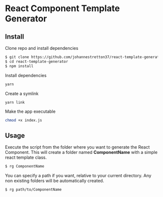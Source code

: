 # React Component Template Generator

## Install
Clone repo and install dependencies
```bash
$ git clone https://github.com/johannestretton37/react-template-generator.git
$ cd react-template-generator
$ npm install
```

Install dependencies
```bash
yarn
```

Create a symlink
```bash
yarn link
```

Make the app executable
```bash
chmod +x index.js
```

## Usage
Execute the script from the folder where you want to generate the React Component.
This will create a folder named **ComponentName** with a simple react template class.
```bash
$ rg ComponentName
```

You can specify a path if you want, relative to your current directory. Any non existing folders will be automatically created.
```bash
$ rg path/to/ComponentName
```
